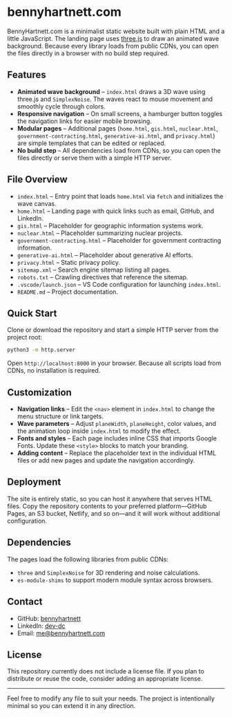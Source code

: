 # bennyhartnett.com

BennyHartnett.com is a minimalist static website built with plain HTML and a little JavaScript. The landing page uses [three.js](https://threejs.org/) to draw an animated wave background. Because every library loads from public CDNs, you can open the files directly in a browser with no build step required.

## Features

- **Animated wave background** &ndash; `index.html` draws a 3D wave using three.js and `SimplexNoise`. The waves react to mouse movement and smoothly cycle through colors.
- **Responsive navigation** &ndash; On small screens, a hamburger button toggles the navigation links for easier mobile browsing.
- **Modular pages** &ndash; Additional pages (`home.html`, `gis.html`, `nuclear.html`, `government-contracting.html`, `generative-ai.html`, and `privacy.html`) are simple templates that can be edited or replaced.
- **No build step** &ndash; All dependencies load from CDNs, so you can open the files directly or serve them with a simple HTTP server.

## File Overview

- `index.html` &ndash; Entry point that loads `home.html` via `fetch` and initializes the wave canvas.
- `home.html` &ndash; Landing page with quick links such as email, GitHub, and LinkedIn.
- `gis.html` &ndash; Placeholder for geographic information systems work.
- `nuclear.html` &ndash; Placeholder summarizing nuclear projects.
- `government-contracting.html` &ndash; Placeholder for government contracting information.
- `generative-ai.html` &ndash; Placeholder about generative AI efforts.
- `privacy.html` &ndash; Static privacy policy.
- `sitemap.xml` &ndash; Search engine sitemap listing all pages.
- `robots.txt` &ndash; Crawling directives that reference the sitemap.
- `.vscode/launch.json` &ndash; VS Code configuration for launching `index.html`.
- `README.md` &ndash; Project documentation.

## Quick Start

Clone or download the repository and start a simple HTTP server from the project root:

```bash
python3 -m http.server
```

Open `http://localhost:8000` in your browser. Because all scripts load from CDNs, no installation is required.

## Customization

- **Navigation links** &ndash; Edit the `<nav>` element in `index.html` to change the menu structure or link targets.
- **Wave parameters** &ndash; Adjust `planeWidth`, `planeHeight`, color values, and the animation loop inside `index.html` to modify the effect.
- **Fonts and styles** &ndash; Each page includes inline CSS that imports Google Fonts. Update these `<style>` blocks to match your branding.
- **Adding content** &ndash; Replace the placeholder text in the individual HTML files or add new pages and update the navigation accordingly.

## Deployment

The site is entirely static, so you can host it anywhere that serves HTML files. Copy the repository contents to your preferred platform&mdash;GitHub Pages, an S3 bucket, Netlify, and so on&mdash;and it will work without additional configuration.

## Dependencies

The pages load the following libraries from public CDNs:

- `three` and `SimplexNoise` for 3D rendering and noise calculations.
- `es-module-shims` to support modern module syntax across browsers.

## Contact

- GitHub: [bennyhartnett](https://github.com/bennyhartnett)
- LinkedIn: [dev-dc](https://www.linkedin.com/in/dev-dc)
- Email: me@bennyhartnett.com

## License

This repository currently does not include a license file. If you plan to distribute or reuse the code, consider adding an appropriate license.

---

Feel free to modify any file to suit your needs. The project is intentionally minimal so you can extend it in any direction.
